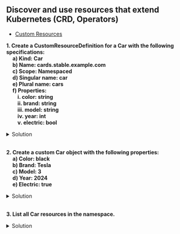 ## Discover and use resources that extend Kubernetes (CRD, Operators)

* [Custom Resources](https://kubernetes.io/docs/concepts/extend-kubernetes/api-extension/custom-resources/ "Custom Resources")

**1. Create a CustomResourceDefinition for a Car with the following specifications: <br/> &nbsp;&nbsp;&nbsp;&nbsp; a) Kind: Car <br/> &nbsp;&nbsp;&nbsp;&nbsp; b)	Name: cards.stable.example.com <br/> &nbsp;&nbsp;&nbsp;&nbsp; c)	Scope: Namespaced <br/> &nbsp;&nbsp;&nbsp;&nbsp; d)	Singular name: car <br/> &nbsp;&nbsp;&nbsp;&nbsp; e)	Plural name: cars <br/> &nbsp;&nbsp;&nbsp;&nbsp; f)	Properties: <br/> &nbsp;&nbsp;&nbsp;&nbsp;&nbsp;&nbsp;&nbsp;&nbsp; i. color: string <br/> &nbsp;&nbsp;&nbsp;&nbsp;&nbsp;&nbsp;&nbsp;&nbsp; ii. brand: string <br/> &nbsp;&nbsp;&nbsp;&nbsp;&nbsp;&nbsp;&nbsp;&nbsp; iii. model: string <br/> &nbsp;&nbsp;&nbsp;&nbsp;&nbsp;&nbsp;&nbsp;&nbsp; iv. year: int <br/> &nbsp;&nbsp;&nbsp;&nbsp;&nbsp;&nbsp;&nbsp;&nbsp; v. electric: bool**

<details><summary>Solution</summary>

<p>

car-definition.yaml

```YAML
apiVersion: apiextensions.k8s.io/v1
kind: CustomResourceDefinition
metadata:
  name: cars.stable.example.com
spec:
  group: stable.example.com
  scope: Namespaced
  names:
    plural: cars
    singular: car
    kind: Car
  versions:
  - name: v1
    served: true
    storage: true
    schema:
      openAPIV3Schema:
        type: object
        properties:
          spec:
            type: object
            properties:
              color:
                type: string
              brand:
                type: string
              model:
                type: string
              year:
                type: integer
              electric:
                type: boolean
```

```bash
kubectl apply -f car-definition.yaml
kubectl get crd
```

</p>
</details>
<br/>

**2.	Create a custom Car object with the following properties: <br/> &nbsp;&nbsp;&nbsp;&nbsp; a) Color: black <br/> &nbsp;&nbsp;&nbsp;&nbsp; b) Brand: Tesla <br/> &nbsp;&nbsp;&nbsp;&nbsp; c) Model: 3 <br/> &nbsp;&nbsp;&nbsp;&nbsp; d) Year: 2024 <br/> &nbsp;&nbsp;&nbsp;&nbsp; e) Electric: true**

<details><summary>Solution</summary>

<p>

car.yaml

```YAML
apiVersion: stable.example.com/v1
kind: Car
metadata:
  name: tesla
spec:
  color: black
  brand: Tesla
  model: "3"
  year: 2024
  electric: true
```
```bash
kubectl apply -f car.yaml
```
</p>
</details>
<br/>

**3. List all Car resources in the namespace.**

<details><summary>Solution</summary>

<p>

```bash
kubectl get cars
```

</p>
</details>

<br/>
